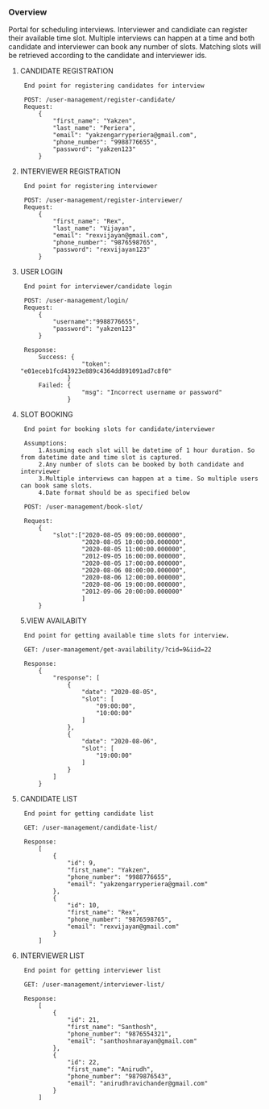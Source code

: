 ### Overview
Portal for scheduling interviews. Interviewer and candidiate can register their available 
time slot. Multiple interviews can happen at a time and both candidate and interviewer can book any number of slots. Matching slots will be retrieved according to the candidate and interviewer ids. 


1. CANDIDATE REGISTRATION

        End point for registering candidates for interview

        POST: /user-management/register-candidate/
        Request: 
            {
                "first_name": "Yakzen",
                "last_name": "Periera",
                "email": "yakzengarryperiera@gmail.com",
                "phone_number": "9988776655",
                "password": "yakzen123"
            } 


2. INTERVIEWER REGISTRATION

        End point for registering interviewer

        POST: /user-management/register-interviewer/ 
        Request: 
            {
                "first_name": "Rex",
                "last_name": "Vijayan",
                "email": "rexvijayan@gmail.com",
                "phone_number": "9876598765",
                "password": "rexvijayan123"
            }


3. USER LOGIN

        End point for interviewer/candidate login

        POST: /user-management/login/
        Request:
            {
                "username":"9988776655",
                "password": "yakzen123"
            }

        Response:
            Success: {
                        "token": "e01eceb1fcd43923e889c4364dd891091ad7c8f0"
                    }
            Failed: {
                        "msg": "Incorrect username or password"
                    }


4. SLOT BOOKING

        End point for booking slots for candidate/interviewer

        Assumptions:
            1.Assuming each slot will be datetime of 1 hour duration. So from datetime date and time slot is captured.
            2.Any number of slots can be booked by both candidate and interviewer
            3.Multiple interviews can happen at a time. So multiple users can book same slots.
            4.Date format should be as specified below

        POST: /user-management/book-slot/
        
        Request:
            {
                "slot":["2020-08-05 09:00:00.000000", 
                        "2020-08-05 10:00:00.000000",
                        "2020-08-05 11:00:00.000000",
                        "2012-09-05 16:00:00.000000",
                        "2020-08-05 17:00:00.000000", 
                        "2020-08-06 08:00:00.000000",
                        "2020-08-06 12:00:00.000000",
                        "2020-08-06 19:00:00.000000",
                        "2012-09-06 20:00:00.000000"
                        ]
            }


   5.VIEW AVAILABITY

        End point for getting available time slots for interview.
    
        GET: /user-management/get-availability/?cid=9&iid=22
        
        Response:
            {
                "response": [
                    {
                        "date": "2020-08-05",
                        "slot": [
                            "09:00:00",
                            "10:00:00"
                        ]
                    },
                    {
                        "date": "2020-08-06",
                        "slot": [
                            "19:00:00"
                        ]
                    }
                ]
            }


6. CANDIDATE LIST

        End point for getting candidate list
    
        GET: /user-management/candidate-list/
        
        Response:
            [
                {
                    "id": 9,
                    "first_name": "Yakzen",
                    "phone_number": "9988776655",
                    "email": "yakzengarryperiera@gmail.com"
                },
                {
                    "id": 10,
                    "first_name": "Rex",
                    "phone_number": "9876598765",
                    "email": "rexvijayan@gmail.com"
                }
            ]

    
7. INTERVIEWER LIST

        End point for getting interviewer list
    
        GET: /user-management/interviewer-list/
        
        Response:
            [
                {
                    "id": 21,
                    "first_name": "Santhosh",
                    "phone_number": "9876554321",
                    "email": "santhoshnarayan@gmail.com"
                },
                {
                    "id": 22,
                    "first_name": "Anirudh",
                    "phone_number": "9879876543",
                    "email": "anirudhravichander@gmail.com"
                }
            ]